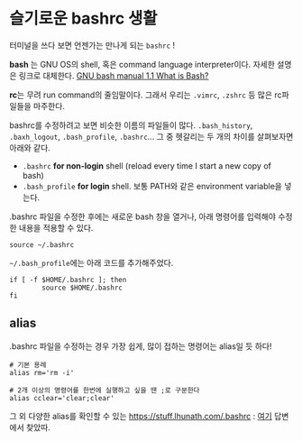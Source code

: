 # 슬기로운 bashrc 생활

터미널을 쓰다 보면 언젠가는 만나게 되는 ```bashrc``` ! 

**bash** 는 GNU OS의 shell, 혹은 command language interpreter이다. 
자세한 설명은 링크로 대체한다. [GNU bash manual 1.1 What is Bash?](https://www.gnu.org/software/bash/manual/html_node/What-is-Bash_003f.html)

**rc**는 무려 run command의 줄임말이다. 그래서 우리는 ```.vimrc```, ```.zshrc``` 등 많은 rc파일들을 마주한다.

bashrc를 수정하려고 보면 비슷한 이름의 파일들이 많다. 
```.bash_history```, ```.baxh_logout```, ```.bash_profile```, ```.bashrc```...
그 중 헷갈리는 두 개의 차이를 살펴보자면 아래와 같다.

- ```.bashrc``` **for non-login** shell (reload every time I start a new copy of bash)
- ```.bash_profile``` **for login** shell. 보통 PATH와 같은 environment variable을 넣는다.

.bashrc 파일을 수정한 후에는 새로운 bash 창을 열거나, 아래 명령어를 입력해야 수정한 내용을 적용할 수 있다.

```shell
source ~/.bashrc
````

```~/.bash_profile```에는 아래 코드를 추가해주었다. 
```shell
if [ -f $HOME/.bashrc ]; then
        source $HOME/.bashrc
fi
```

## alias
.bashrc 파일을 수정하는 경우 가장 쉽게, 많이 접하는 명령어는 alias일 듯 하다!
```shell
# 기본 용례
alias rm='rm -i'

# 2개 이상의 명령어를 한번에 실행하고 싶을 땐 ;로 구분한다
alias cclear='clear;clear'
```


그 외 다양한 alias를 확인할 수 있는 https://stuff.lhunath.com/.bashrc : [여기](https://stackoverflow.com/questions/902946/about-bash-profile-bashrc-and-where-should-alias-be-written-in) 답변에서 찾았따.


